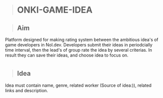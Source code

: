 > # ONKI-GAME-IDEA

> ## Aim

 Platform designed for making rating system between the ambitious idea's of game developers in Nol.dev. Developers submit their ideas in periodcially time interval, then the lead's of group rate the idea by several criterias. In result they can save their ideas, and choose idea to focus on. 

#
> ## Idea
 
 
 Idea must contain name, genre, related worker (Source of idea:)), related links and description.
#

 
